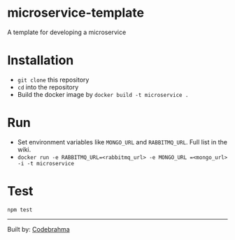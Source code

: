# microservice-template
A template for developing a microservice

# Installation
* `git clone` this repository
* `cd` into the repository
* Build the docker image by `docker build -t microservice .`

# Run
* Set environment variables like `MONGO_URL` and `RABBITMQ_URL`. Full list in the wiki.
* `docker run -e RABBITMQ_URL=<rabbitmq_url> -e MONGO_URL =<mongo_url> -i -t microservice`

# Test
`npm test`


---
Built by: [Codebrahma](https://github.com/Codebrahma/)
